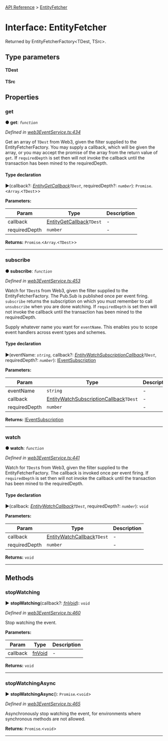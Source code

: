 [API Reference](../README.md) > [EntityFetcher](../interfaces/EntityFetcher.md)



# Interface: EntityFetcher


Returned by EntityFetcherFactory<TDest, TSrc>.

## Type parameters
#### TDest 
#### TSrc 

## Properties
<a id="get"></a>

###  get

**●  get**:  *`function`* 

*Defined in [web3EventService.ts:434](https://github.com/daostack/arc.js/blob/f343aa24/lib/web3EventService.ts#L434)*



Get an array of `TDest` from Web3, given the filter supplied to the EntityFetcherFactory. You may supply a callback, which will be given the array, or you may accept the promise of the array from the return value of `get`. If `requiredDepth` is set then will not invoke the callback until the transaction has been mined to the requiredDepth.

#### Type declaration
►(callback?: *[EntityGetCallback](../#EntityGetCallback)`TDest`*, requiredDepth?: *`number`*): `Promise`.<`Array`.<`TDest`>>



**Parameters:**

| Param | Type | Description |
| ------ | ------ | ------ |
| callback | [EntityGetCallback](../#EntityGetCallback)`TDest`   |  - |
| requiredDepth | `number`   |  - |





**Returns:** `Promise`.<`Array`.<`TDest`>>






___

<a id="subscribe"></a>

###  subscribe

**●  subscribe**:  *`function`* 

*Defined in [web3EventService.ts:453](https://github.com/daostack/arc.js/blob/f343aa24/lib/web3EventService.ts#L453)*



Watch for `TDest`s from Web3, given the filter supplied to the EntityFetcherFactory. The Pub.Sub is published once per event firing. `subscribe` returns the subscription on which you must remember to call `unsubscribe` when you are done watching. If `requiredDepth` is set then will not invoke the callback until the transaction has been mined to the requiredDepth.

Supply whatever name you want for `eventName`. This enables you to scope event handlers across event types and schemes.

#### Type declaration
►(eventName: *`string`*, callback?: *[EntityWatchSubscriptionCallback](../#EntityWatchSubscriptionCallback)`TDest`*, requiredDepth?: *`number`*): [IEventSubscription](IEventSubscription.md)



**Parameters:**

| Param | Type | Description |
| ------ | ------ | ------ |
| eventName | `string`   |  - |
| callback | [EntityWatchSubscriptionCallback](../#EntityWatchSubscriptionCallback)`TDest`   |  - |
| requiredDepth | `number`   |  - |





**Returns:** [IEventSubscription](IEventSubscription.md)






___

<a id="watch"></a>

###  watch

**●  watch**:  *`function`* 

*Defined in [web3EventService.ts:441](https://github.com/daostack/arc.js/blob/f343aa24/lib/web3EventService.ts#L441)*



Watch for `TDest`s from Web3, given the filter supplied to the EntityFetcherFactory. The callback is invoked once per event firing. If `requiredDepth` is set then will not invoke the callback until the transaction has been mined to the requiredDepth.

#### Type declaration
►(callback: *[EntityWatchCallback](../#EntityWatchCallback)`TDest`*, requiredDepth?: *`number`*): `void`



**Parameters:**

| Param | Type | Description |
| ------ | ------ | ------ |
| callback | [EntityWatchCallback](../#EntityWatchCallback)`TDest`   |  - |
| requiredDepth | `number`   |  - |





**Returns:** `void`






___


## Methods
<a id="stopWatching"></a>

###  stopWatching

► **stopWatching**(callback?: *[fnVoid](../#fnVoid)*): `void`



*Defined in [web3EventService.ts:460](https://github.com/daostack/arc.js/blob/f343aa24/lib/web3EventService.ts#L460)*



Stop watching the event.


**Parameters:**

| Param | Type | Description |
| ------ | ------ | ------ |
| callback | [fnVoid](../#fnVoid)   |  - |





**Returns:** `void`





___

<a id="stopWatchingAsync"></a>

###  stopWatchingAsync

► **stopWatchingAsync**(): `Promise`.<`void`>



*Defined in [web3EventService.ts:465](https://github.com/daostack/arc.js/blob/f343aa24/lib/web3EventService.ts#L465)*



Asynchronously stop watching the event, for environments where synchronous methods are not allowed.




**Returns:** `Promise`.<`void`>





___


